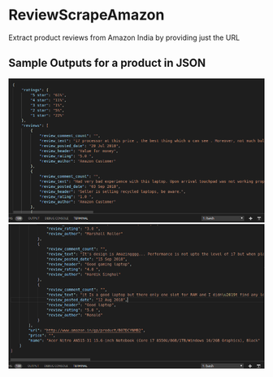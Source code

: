 # ReviewScrapeAmazon
Extract product reviews from Amazon India by providing just the URL
## Sample Outputs for a product in JSON
![Output1](https://github.com/lordbeerus0505/ReviewScrapeAmazon/blob/master/output1.png)
![Output2](https://github.com/lordbeerus0505/ReviewScrapeAmazon/blob/master/output2.png)
